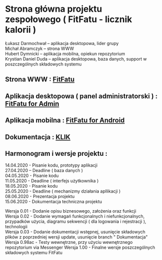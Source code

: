 # Strona główna projektu zespołowego ( FitFatu - licznik kalorii )
Łukasz Darmochwał – aplikacja desktopowa, lider grupy <br>
Michał Abramczyk – strona WWW <br>
Hubert Dymnicki – aplikacja mobilna, opiekun repozytorium <br>
Krystian Daniel Duda – aplikacja desktopowa, baza danych, support w poszczególnych składowych systemu 
<br>


## Strona WWW : [FitFatu](http://licznik-kalorii.cba.pl/)



## Aplikacja desktopowa ( panel administratorski ) : [FitFatu for Admin](https://github.com/hubert-coder/PZ2_2020_GR03/tree/Desktop)



## Aplikacja mobilna : [FitFatu for Android](https://github.com/hubert-coder/PZ2_2020_GR03/blob/Android/FitFatu%20Final.apk)

## Dokumentacja : [KLIK](https://github.com/hubert-coder/PZ2_2020_GR03/blob/master/Dokumentacja%20ko%C5%84cowa.pdf)

## Harmonogram i wersje projektu :


14.04.2020 - Pisanie kodu, prototypy aplikacji  
27.04.2020 – Deadline ( baza danych )  
04.05.2020 - Pisanie kodu  
11.05.2020 - Deadline ( interfejs użytkownika )  
18.05.2020 - Pisanie kodu  
25.05.2020 - Deadline ( mechanizmy działania apllikacji )  
08.06.2020 - Prezentacja projektu  
15.06.2020 - Dokumentacja techniczna projektu  


Wersja 0.01 - Dodanie opisu biznesowego, założenia oraz funkcji  
Wersja 0.02 - Dodanie wymagań funkcjonalnych i niefunkcjonalnych, przypadków użycia, diagramu sekwencji ( dla logowania i rejestracji ), technologii  
Wersja 0.03 - Dodanie dokumentacji wstępnej, usunięcie składowych plików z poprzedniej wersji update, usunięcie branch " Dokumentacja" 
Wersja 0.98ac - Testy wewnętrzne, przy użyciu wewnętrznego repozytorium via Messenger
Wersja 1.00 - Finalne wersje poszczególnych składowych systemu FitFatu
